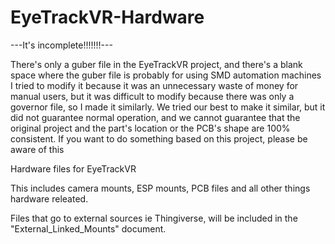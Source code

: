 # EyeTrackVR-Hardware

---It's incomplete!!!!!!!---

There's only a guber file in the EyeTrackVR project, and there's a blank space where the guber file is probably for using SMD automation machines
I tried to modify it because it was an unnecessary waste of money for manual users, but it was difficult to modify because there was only a governor file, so I made it similarly.
We tried our best to make it similar, but it did not guarantee normal operation, and we cannot guarantee that the original project and the part's location or the PCB's shape are 100% consistent. 
If you want to do something based on this project, please be aware of this

Hardware files for EyeTrackVR

This includes camera mounts, ESP mounts, PCB files and all other things hardware releated.

Files that go to external sources ie Thingiverse, will be included in the "External_Linked_Mounts" document.

